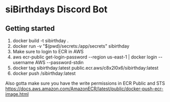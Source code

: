 # siBirthdays Discord Bot

## Getting started

1. docker build -t sibirthday .
2. docker run -v "$(pwd)/secrets:/app/secrets" sibirthday
3. Make sure to login to ECR in AWS
4. aws ecr-public get-login-password --region us-east-1 | docker login --username AWS --password-stdin <repo>
5. docker tag sibirthday:latest public.ecr.aws/c8x2l0x6/sibirthday:latest
6. docker push <repo>/sibirthday:latest

Also gotta make sure you have the write permissions in ECR Public and STS 
https://docs.aws.amazon.com/AmazonECR/latest/public/docker-push-ecr-image.html

